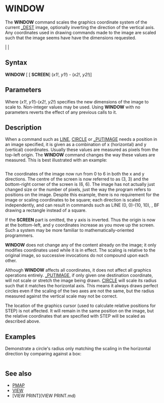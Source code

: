 # WINDOW

The **WINDOW** command scales the graphics coordinate system of the current [_DEST](_DEST.md) image, optionally inverting the direction of the vertical axis. Any coordinates used in drawing commands made to the image are scaled such that the image seems have have the dimensions requested.

  

|  |

## Syntax

**WINDOW** [ [ **SCREEN**] (*x1!*, *y1!*) - (*x2!*, *y2!*)]
  

## Parameters

Where (*x1!*, *y1!*)-(*x2!*, *y2!*) specifies the new dimensions of the image to scale to. Non-integer values may be used.
Using **WINDOW** with no parameters reverts the effect of any previous calls to it.

  

## Description

When a command such as [LINE](LINE.md), [CIRCLE](CIRCLE.md) or [_PUTIMAGE](_PUTIMAGE.md) needs a position in an image specified, it is given as a combination of x (horizontal) and y (vertical) coordinates. Usually these values are measured as pixels from the top-left origin. The **WINDOW** command changes the way these values are measured. This is best illustrated with an example:

``` [SCREEN](SCREEN.md) [_NEWIMAGE](_NEWIMAGE.md)(600, 600, 32) '600 pixels in x and y directions and displayed on screen WINDOW [SCREEN](SCREEN.md) (0, 0)-(6, 6)  
```

The coordinates of the image now run from 0 to 6 in both the x and y directions. The centre of the screen is now referred to as (3, 3) and the bottom-right corner of the screen is (6, 6). The image has not actually just changed size or the number of pixels, just the way the program refers to positions on the image. Despite this example, there is no requirement for the image or scaling coordinates to be square; each direction is scaled independently, and can result in commands such as LINE (0, 0)-(10, 10), , BF drawing a rectangle instead of a square.

If the **SCREEN** part is omitted, the y axis is inverted. Thus the origin is now at the bottom-left, and y coordinates increase as you move up the screen. Such a system may be more familiar to mathematically-oriented programmers.

**WINDOW** does not change any of the content already on the image; it only modifies coordinates used while it is in effect. The scaling is relative to the original image, so successive invocations do not compound upon each other.

Although **WINDOW** affects all coordinates, it does not affect all graphics operations entirely. [_PUTIMAGE](_PUTIMAGE.md), if only given one destination coordinate, will not scale or stretch the image being drawn. [CIRCLE](CIRCLE.md) will scale its radius such that it matches the horizontal axis. This means it always draws perfect circles even if the scaling of the two axes are not the same, but the radius measured against the vertical scale may not be correct.

The location of the graphics cursor (used to calculate relative positions for STEP) is not affected. It will remain in the same position on the image, but the relative coordinates that are specified with STEP will be scaled as described above.

  

## Examples

Demonstrate a circle's radius only matching the scaling in the horizontal direction by comparing against a box:

``` [SCREEN](SCREEN.md) [_NEWIMAGE](_NEWIMAGE.md)(640, 480, 32) 'Not a square image WINDOW [SCREEN](SCREEN.md) (0, 0)-(10, 10) 'SCREEN keeps the axis direction the same [LINE](LINE.md) (4, 4)-(6, 6), [_RGB32](_RGB32.md)(255, 0, 0), BF 'Red square centred on (5, 5); will be stretched into a rectangle [CIRCLE](CIRCLE.md) (5, 5), 1, [_RGB32](_RGB32.md)(0, 255, 0) 'Green circle at (5, 5) with radius 1  
```

  

## See also

* [PMAP](PMAP.md)
* [VIEW](VIEW.md)
* [VIEW PRINT](VIEW PRINT.md)

  
